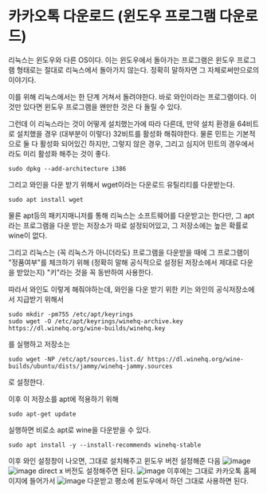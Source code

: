 # 카카오톡 다운로드 (윈도우 프로그램 다운로드)
리눅스는 윈도우와 다른 OS이다. 이는 윈도우에서 돌아가는 프로그램은 윈도우 프로그램 형태로는 절대로 리눅스에서 돌아가지 않는다. 정확히 말하자면 그 자체로써만으로의 이야기다.

이를 위해 리눅스에서는 한 단계 거쳐서 돌려야한다. 바로 와인이라는 프로그램이다. 이것만 있다면 윈도우 프로그램을 왠만한 것은 다 돌릴 수 있다. 

그런데 이 리눅스라는 것이 어떻게 설치했는가에 따라 다른데, 만약 설치 환경을 64비트로 설치했을 경우 (대부분이 이렇다) 32비트를 활성화 해줘야한다. 물론 민트는 기본적으로 둘 다 활성화 되어있긴 하지만, 그렇지 않은 경우, 그리고 심지어 민트의 경우에서라도 미리 활성화 해주는 것이 좋다.

```
sudo dpkg --add-architecture i386
```

그리고 와인을 다운 받기 위해서 wget이라는 다운로드 유틸리티를 다운받는다. 

```
sudo apt install wget
```
물론 apt등의 패키지매니저를 통해 리눅스는 소프트웨어를 다운받고는 한다만, 그 apt라는 프로그램을 다운 받는 저장소가 따로 설정되어있고, 그 저장소에는 높은 확률로 wine이 없다. 

그리고 리눅스는 (꼭 리눅스가 아니더라도) 프로그램을 다운받을 때에 그 프로그램이 "정품여부"를 체크하기 위해 (정확히 말해 공식적으로 설정된 저장소에서 제대로 다운을 받았는지) "키"라는 것을 꼭 동반하여 사용한다. 

따라서 와인도 이렇게 해줘야하는데, 와인을 다운 받기 위한 키는 와인의 공식저장소에서 지급받기 위해서
```
sudo mkdir -pm755 /etc/apt/keyrings
sudo wget -O /etc/apt/keyrings/winehq-archive.key https://dl.winehq.org/wine-builds/winehq.key
```
를 실행하고
저장소는 
```
sudo wget -NP /etc/apt/sources.list.d/ https://dl.winehq.org/wine-builds/ubuntu/dists/jammy/winehq-jammy.sources
```
로 설정한다. 

이후 이 저장소를 apt에 적용하기 위해
```
sudo apt-get update
```
실행하면 비로소 apt로 wine을 다운받을 수 있다.
```
sudo apt install -y --install-recommends winehq-stable
```
이후 와인 설정창이 나오면, 그대로 설치해주고 윈도우 버전 설정해준 다음
![image](https://github.com/user-attachments/assets/edf4149c-a69c-4343-9ad3-253b86447555)
![image](https://github.com/user-attachments/assets/a3b32e4b-47ee-46cb-8f51-1e3c190bc5e4)
direct x 버전도 설정해주면 된다.
![image](https://github.com/user-attachments/assets/01da0e10-31c8-41d6-a319-8fc4f9dcb6b3)
이후에는 그대로 카카오톡 홈페이지에 들어가서 
![image](https://github.com/user-attachments/assets/19662a91-de84-45b3-8d36-cbcb9a06b363)
다운받고 평소에 윈도우에서 하던 그대로 사용하면 된다.
